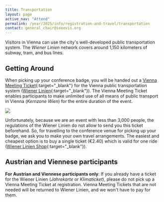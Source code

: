 ```yaml
---
title: Transportation
layout: page
active_nav: "Attend"
permalink: /year/2025/info/registration-and-travel/transportation
contact: general_chair@ieeevis.org
---
```


Visitors in Vienna can use the city's well-developed public transportation system.
The *Wiener Linien* network covers around 1,150 kilometers of subway, tram, and bus lines.

## Getting Around

When picking up your conference badge, you will be handed out a [Vienna Meeting Ticket](https://meeting.vienna.info/en/why-vienna/getting-around-vienna/wiener-linien-vienna-meeting-ticket-435604){:target="_blank"} for the Vienna public transportation system ([Wiener Linien](https://www.wienerlinien.at/web/wl-en){:target="_blank"}).
The Vienna Meeting Ticket enables participants to make unlimited use of all means of public transport in Vienna (*Kernzone Wien*) for the entire duration of the event.

<p>
  <img src="/year/2025/assets/venue-and-travel/wiener-linien-plan.png" />
</p>

Unfortunately, because we are an event with less than 3,000 people, the regulations of the Wiener Linien do not allow to send you this ticket beforehand.
So, for travelling to the conference venue for picking up your badge, we ask you to make your own travel arrangements.
The easiest and cheapest option is to buy a single ticket (€2.40) which is valid for one ride ([Wiener Linien Shop](https://shop.wienmobil.at/en/products){:target="_blank"}).

## Austrian and Viennese participants

**For Austrian and Viennese participants only**:
If you already have a ticket for the Wiener Linien (*Jahrekarte* or *Klimaticket*), please do not pick up a Vienna Meeting Ticket at registration.
Vienna Meeting Tickets that are not needed will be returned to Wiener Linien, and we won't have to pay for them.
